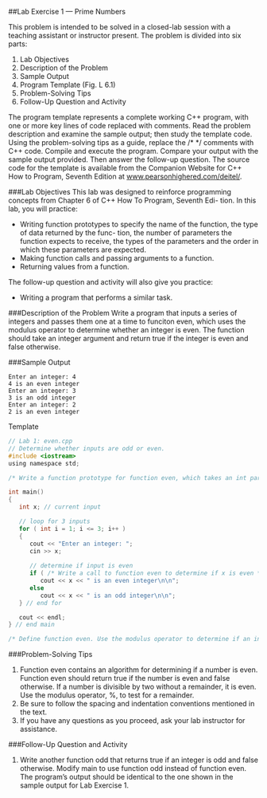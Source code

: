##Lab Exercise 1 — Prime Numbers

This problem is intended to be solved in a closed-lab session with a teaching assistant or instructor present. The
problem is divided into six parts:

1. Lab Objectives
2. Description of the Problem
3. Sample Output
4. Program Template (Fig. L 6.1)
5. Problem-Solving Tips
6. Follow-Up Question and Activity

The program template represents a complete working C++ program, with one or more key lines of code replaced
with comments. Read the problem description and examine the sample output; then study the template code.
Using the problem-solving tips as a guide, replace the /* */ comments with C++ code. Compile and execute the
program. Compare your output with the sample output provided. Then answer the follow-up question. The
source code for the template is available from the Companion Website for C++ How to Program, Seventh Edition
at www.pearsonhighered.com/deitel/.

###Lab Objectives
This lab was designed to reinforce programming concepts from Chapter 6 of C++ How To Program, Seventh Edi-
tion. In this lab, you will practice:

* Writing function prototypes to specify the name of the function, the type of data returned by the func-
   tion, the number of parameters the function expects to receive, the types of the parameters and the order
  in which these parameters are expected.
* Making function calls and passing arguments to a function.
* Returning values from a function.

The follow-up question and activity will also give you practice:

* Writing a program that performs a similar task.

###Description of the Problem
Write a program that inputs a series of integers and passes them one at a time to funciton even, which uses the
modulus operator to determine whether an integer is even. The function should take an integer argument and
return true if the integer is even and false otherwise.

###Sample Output
```
Enter an integer: 4
4 is an even integer
Enter an integer: 3
3 is an odd integer
Enter an integer: 2
2 is an even integer
```

Template
```C
// Lab 1: even.cpp
// Determine whether inputs are odd or even.
#include <iostream>
using namespace std;

/* Write a function prototype for function even, which takes an int parameter and returns a bool */

int main()
{
   int x; // current input

   // loop for 3 inputs
   for ( int i = 1; i <= 3; i++ )
   {
      cout << "Enter an integer: ";
      cin >> x;
      
      // determine if input is even
      if ( /* Write a call to function even to determine if x is even */ )
         cout << x << " is an even integer\n\n";
      else
         cout << x << " is an odd integer\n\n";
   } // end for

   cout << endl;
} // end main

/* Define function even. Use the modulus operator to determine if an integer is evenly divisible by two. */
```
###Problem-Solving Tips
1. Function even contains an algorithm for determining if a number is even. Function even should return
true if the number is even and false otherwise. If a number is divisible by two without a remainder, it
is even. Use the modulus operator, %, to test for a remainder.
2. Be sure to follow the spacing and indentation conventions mentioned in the text.
3. If you have any questions as you proceed, ask your lab instructor for assistance.

###Follow-Up Question and Activity
1. Write another function odd that returns true if an integer is odd and false otherwise. Modify main to use
function odd instead of function even. The program’s output should be identical to the one shown in the
sample output for Lab Exercise 1.


